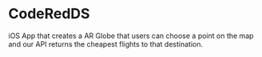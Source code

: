 # CodeRedDS

iOS App that creates a AR Globe that users can choose a point on the map and our API returns the cheapest flights to that destination.
